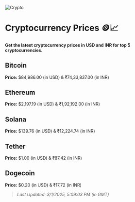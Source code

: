 
![Crypto](https://www.techguide.com.au/wp-content/uploads/2020/11/crypto3.jpeg)

# Cryptocurrency Prices 🪙📈

#### Get the latest cryptocurrency prices in USD and INR for top 5 cryptocurrencies.

## Bitcoin

**Price:** $84,986.00 (in USD) & ₹74,33,837.00 (in INR)

## Ethereum

**Price:** $2,197.19 (in USD) & ₹1,92,192.00 (in INR)

## Solana

**Price:** $139.76 (in USD) & ₹12,224.74 (in INR)

## Tether

**Price:** $1.00 (in USD) & ₹87.42 (in INR)

## Dogecoin

**Price:** $0.20 (in USD) & ₹17.72 (in INR)

> _Last Updated: 3/1/2025, 5:09:03 PM (in GMT)_
